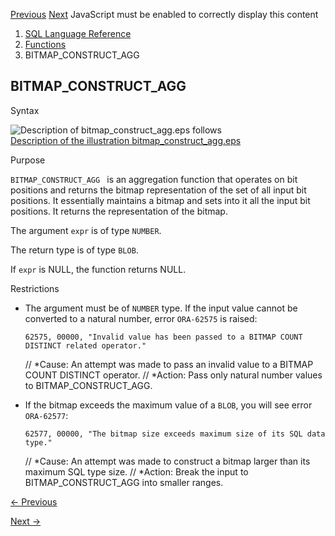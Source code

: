 [Previous](BITMAP_BUCKET_NUMBER.md) [Next](BITMAP_COUNT.md) JavaScript
must be enabled to correctly display this content

  1. [SQL Language Reference ](index.md)
  2. [Functions](Functions.md)
  3. BITMAP_CONSTRUCT_AGG

## BITMAP_CONSTRUCT_AGG

Syntax

  

![Description of bitmap_construct_agg.eps
follows](https://docs.oracle.com/en/database/oracle/oracle-database/23/sqlrf/img/bitmap_construct_agg.gif)  
[Description of the illustration
bitmap_construct_agg.eps](img_text/bitmap_construct_agg.md)

  

Purpose

`BITMAP_CONSTRUCT_AGG ` is an aggregation function that operates on bit
positions and returns the bitmap representation of the set of all input bit
positions. It essentially maintains a bitmap and sets into it all the input
bit positions. It returns the representation of the bitmap.

The argument `expr` is of type `NUMBER`.

The return type is of type `BLOB`.

If `expr` is NULL, the function returns NULL.

Restrictions

  * The argument must be of `NUMBER` type. If the input value cannot be converted to a natural number, error `ORA-62575` is raised:
    
        62575, 00000, "Invalid value has been passed to a BITMAP COUNT DISTINCT related operator."
    // *Cause: An attempt was made to pass an invalid value to a BITMAP COUNT DISTINCT operator.
    // *Action: Pass only natural number values to BITMAP_CONSTRUCT_AGG. 

  * If the bitmap exceeds the maximum value of a `BLOB`, you will see error `ORA-62577`:
    
        62577, 00000, "The bitmap size exceeds maximum size of its SQL data type."
    // *Cause: An attempt was made to construct a bitmap larger than its maximum SQL type size.
    // *Action: Break the input to BITMAP_CONSTRUCT_AGG into smaller ranges.


[← Previous](BITMAP_BUCKET_NUMBER.md)

[Next →](BITMAP_COUNT.md)
